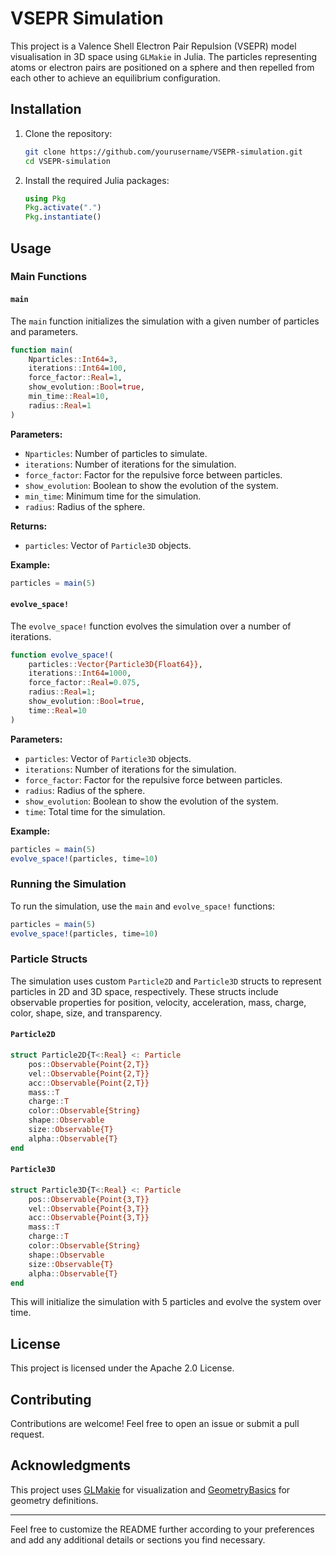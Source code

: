 
# VSEPR Simulation

This project is a Valence Shell Electron Pair Repulsion (VSEPR) model visualisation in 3D space using `GLMakie` in Julia. The particles representing atoms or electron pairs are positioned on a sphere and then repelled from each other to achieve an equilibrium configuration.

## Installation

1. Clone the repository:
    ```sh
    git clone https://github.com/yourusername/VSEPR-simulation.git
    cd VSEPR-simulation
    ```

2. Install the required Julia packages:
    ```julia
    using Pkg
    Pkg.activate(".")
    Pkg.instantiate()
    ```

## Usage



### Main Functions

#### `main`

The `main` function initializes the simulation with a given number of particles and parameters.

```julia
function main(
    Nparticles::Int64=3, 
    iterations::Int64=100, 
    force_factor::Real=1, 
    show_evolution::Bool=true, 
    min_time::Real=10, 
    radius::Real=1
)
```

**Parameters:**
- `Nparticles`: Number of particles to simulate.
- `iterations`: Number of iterations for the simulation.
- `force_factor`: Factor for the repulsive force between particles.
- `show_evolution`: Boolean to show the evolution of the system.
- `min_time`: Minimum time for the simulation.
- `radius`: Radius of the sphere.

**Returns:**
- `particles`: Vector of `Particle3D` objects.

**Example:**
```julia
particles = main(5)
```

#### `evolve_space!`

The `evolve_space!` function evolves the simulation over a number of iterations.

```julia
function evolve_space!(
    particles::Vector{Particle3D{Float64}},
    iterations::Int64=1000,
    force_factor::Real=0.075, 
    radius::Real=1;
    show_evolution::Bool=true,
    time::Real=10
)
```

**Parameters:**
- `particles`: Vector of `Particle3D` objects.
- `iterations`: Number of iterations for the simulation.
- `force_factor`: Factor for the repulsive force between particles.
- `radius`: Radius of the sphere.
- `show_evolution`: Boolean to show the evolution of the system.
- `time`: Total time for the simulation.

**Example:**
```julia
particles = main(5)
evolve_space!(particles, time=10)
```

### Running the Simulation

To run the simulation, use the `main` and `evolve_space!` functions:

```julia
particles = main(5)
evolve_space!(particles, time=10)
```
### Particle Structs

The simulation uses custom `Particle2D` and `Particle3D` structs to represent particles in 2D and 3D space, respectively. These structs include observable properties for position, velocity, acceleration, mass, charge, color, shape, size, and transparency.

#### `Particle2D`
```julia
struct Particle2D{T<:Real} <: Particle
    pos::Observable{Point{2,T}}
    vel::Observable{Point{2,T}}
    acc::Observable{Point{2,T}}
    mass::T
    charge::T
    color::Observable{String}
    shape::Observable
    size::Observable{T}
    alpha::Observable{T}
end
```

#### `Particle3D`
```julia
struct Particle3D{T<:Real} <: Particle
    pos::Observable{Point{3,T}}
    vel::Observable{Point{3,T}}
    acc::Observable{Point{3,T}}
    mass::T
    charge::T
    color::Observable{String}
    shape::Observable
    size::Observable{T}
    alpha::Observable{T}
end
```
This will initialize the simulation with 5 particles and evolve the system over time.

## License

This project is licensed under the Apache 2.0 License.

## Contributing

Contributions are welcome! Feel free to open an issue or submit a pull request.

## Acknowledgments

This project uses [GLMakie](https://github.com/JuliaPlots/GLMakie.jl) for visualization and [GeometryBasics](https://github.com/JuliaGeometry/GeometryBasics.jl) for geometry definitions.

---

Feel free to customize the README further according to your preferences and add any additional details or sections you find necessary.
